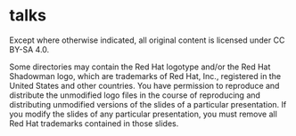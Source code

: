 talks
=====

Except where otherwise indicated, all original content is licensed
under CC BY-SA 4.0.

Some directories may contain the Red Hat logotype and/or the Red Hat
Shadowman logo, which are trademarks of Red Hat, Inc., registered in
the United States and other countries. You have permission to
reproduce and distribute the unmodified logo files in the course of
reproducing and distributing unmodified versions of the slides of a
particular presentation. If you modify the slides of any particular
presentation, you must remove all Red Hat trademarks contained in
those slides.
